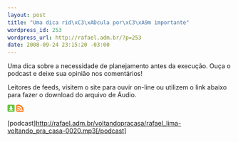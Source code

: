 ```yaml
--- 
layout: post
title: "Uma dica rid\xC3\xADcula por\xC3\xA9m importante"
wordpress_id: 253
wordpress_url: http://rafael.adm.br/?p=253
date: 2008-09-24 23:15:20 -03:00
---
```

Uma dica sobre a necessidade de planejamento antes da execução. Ouça o podcast e deixe sua opinião nos comentários!

Leitores de feeds, visitem o site para ouvir on-line ou utilizem o link abaixo para fazer o download do arquivo de Áudio.

<a class="noborder" href="http://rafael.adm.br/voltandopracasa/rafael_lima-voltando_pra_casa-0020.mp3" title="Download"><img src="/wp-content/themes/rafael_lima-rockinblue/images/download_green.gif" border="0" alt="Download" /></a> <a class="noborder" href="http://feeds.feedburner.com/rafael_lima_podcast" title="RSS"><img src="/wp-content/themes/rafael_lima-rockinblue/images/icn-feed-16x16.png" border="0" alt="RSS" /></a>

[podcast]http://rafael.adm.br/voltandopracasa/rafael_lima-voltando_pra_casa-0020.mp3[/podcast]
